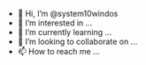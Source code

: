 - 👋 Hi, I’m @system10windos
- 👀 I’m interested in ...
- 🌱 I’m currently learning ...
- 💞️ I’m looking to collaborate on ...
- 📫 How to reach me ...

<!---
system10windos/system10windos is a ✨ special ✨ repository because its `README.md` (this file) appears on your GitHub profile.
You can click the Preview link to take a look at your changes.
--->

